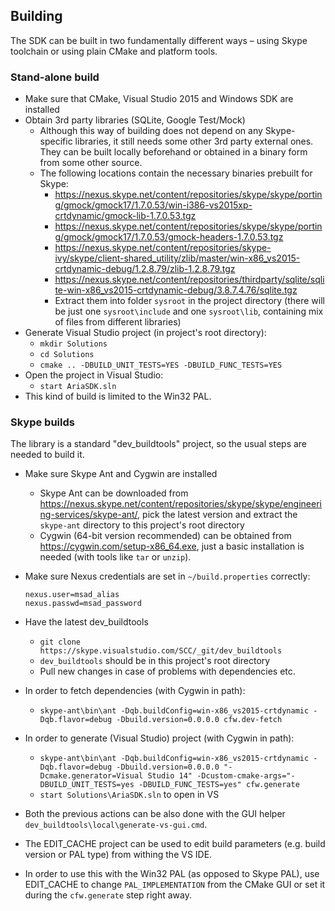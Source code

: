 Building
--------

The SDK can be built in two fundamentally different ways – using Skype
toolchain or using plain CMake and platform tools.

### Stand-alone build

-   Make sure that CMake, Visual Studio 2015 and Windows SDK are
    installed
-   Obtain 3rd party libraries (SQLite, Google Test/Mock)
    -   Although this way of building does not depend on any
        Skype-specific libraries, it still needs some other 3rd party
        external ones. They can be built locally beforehand or obtained
        in a binary form from some other source.
    -   The following locations contain the necessary binaries prebuilt
        for Skype:
        -   <https://nexus.skype.net/content/repositories/skype/skype/porting/gmock/gmock17/1.7.0.53/win-i386-vs2015xp-crtdynamic/gmock-lib-1.7.0.53.tgz>
        -   <https://nexus.skype.net/content/repositories/skype/skype/porting/gmock/gmock17/1.7.0.53/gmock-headers-1.7.0.53.tgz>
        -   <https://nexus.skype.net/content/repositories/skype-ivy/skype/client-shared_utility/zlib/master/win-x86_vs2015-crtdynamic-debug/1.2.8.79/zlib-1.2.8.79.tgz>
        -   <https://nexus.skype.net/content/repositories/thirdparty/sqlite/sqlite-win-x86_vs2015-crtdynamic-debug/3.8.7.4.76/sqlite.tgz>
        -   Extract them into folder `sysroot` in the project directory
            (there will be just one `sysroot\include` and one
            `sysroot\lib`, containing mix of files from
            different libraries)
-   Generate Visual Studio project (in project's root directory):
    -   `mkdir Solutions`
    -   `cd Solutions`
    -   `cmake .. -DBUILD_UNIT_TESTS=YES -DBUILD_FUNC_TESTS=YES`
-   Open the project in Visual Studio:
    -   `start AriaSDK.sln`
-   This kind of build is limited to the Win32 PAL.

### Skype builds

The library is a standard "dev\_buildtools" project, so the usual steps
are needed to build it.

-   Make sure Skype Ant and Cygwin are installed
    -   Skype Ant can be downloaded from
        <https://nexus.skype.net/content/repositories/skype/skype/engineering-services/skype-ant/>,
        pick the latest version and extract the `skype-ant` directory to
        this project's root directory
    -   Cygwin (64-bit version recommended) can be obtained from
        <https://cygwin.com/setup-x86_64.exe>, just a basic installation
        is needed (with tools like `tar` or `unzip`).
-   Make sure Nexus credentials are set in `~/build.properties`
    correctly:

        nexus.user=msad_alias
        nexus.passwd=msad_password

-   Have the latest dev\_buildtools
    -   `git clone https://skype.visualstudio.com/SCC/_git/dev_buildtools`
    -   `dev_buildtools` should be in this project's root directory
    -   Pull new changes in case of problems with dependencies etc.
-   In order to fetch dependencies (with Cygwin in path):
    -   `skype-ant\bin\ant -Dqb.buildConfig=win-x86_vs2015-crtdynamic -Dqb.flavor=debug -Dbuild.version=0.0.0.0 cfw.dev-fetch`
-   In order to generate (Visual Studio) project (with Cygwin in path):
    -   `skype-ant\bin\ant -Dqb.buildConfig=win-x86_vs2015-crtdynamic -Dqb.flavor=debug -Dbuild.version=0.0.0.0 "-Dcmake.generator=Visual Studio 14" -Dcustom-cmake-args="-DBUILD_UNIT_TESTS=yes -DBUILD_FUNC_TESTS=yes" cfw.generate`
    -   `start Solutions\AriaSDK.sln` to open in VS
-   Both the previous actions can be also done with the GUI helper
    `dev_buildtools\local\generate-vs-gui.cmd`.
-   The EDIT\_CACHE project can be used to edit build parameters (e.g.
    build version or PAL type) from withing the VS IDE.
-   In order to use this with the Win32 PAL (as opposed to Skype PAL),
    use EDIT\_CACHE to change `PAL_IMPLEMENTATION` from the CMake GUI or
    set it during the `cfw.generate` step right away.


